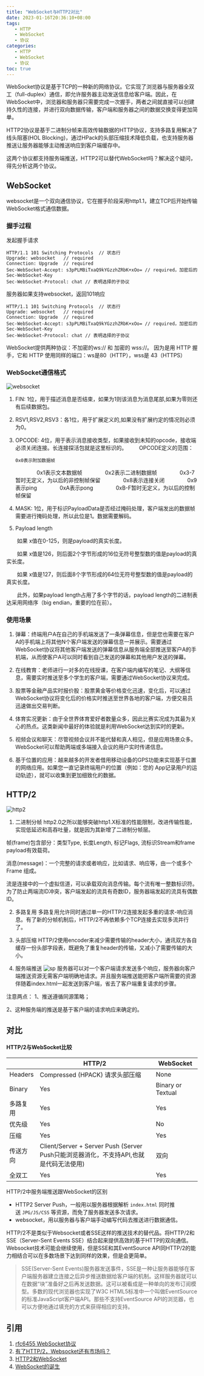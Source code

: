 ```yaml
---
title: "WebSocket与HTTP2对比"
date: 2023-01-16T20:36:10+08:00
tags:
   - HTTP 
   - WebSocket
   - 协议
categories:
   - HTTP 
   - WebSocket
   - 协议
toc: true
---
```


WebSocket协议是基于TCP的一种新的网络协议。它实现了浏览器与服务器全双工（full-duplex）通信，即允许服务器主动发送信息给客户端。因此，在WebSocket中，浏览器和服务器只需要完成一次握手，两者之间就直接可以创建持久性的连接，并进行双向数据传输，客户端和服务器之间的数据交换变得更加简单。

HTTP2协议是基于二进制分帧来高效传输数据的HTTP协议，支持多路复用解决了线头阻塞(HOL Blocking)，通过HPack的头部压缩技术降低负载，也支持服务器推送让服务器能够主动推送响应到客户端缓存中。

这两个协议都支持服务端推送，HTTP2可以替代WebSocket吗？解决这个疑问，得先分析这两个协议。

## WebSocket

websocket是一个双向通信协议，它在握手阶段采用http1.1，建立TCP后开始传输WebSocket格式通信数据。

### 握手过程

发起握手请求

```http
HTTP/1.1 101 Switching Protocols  // 状态行
Upgrade: websocket   // required
Connection: Upgrade  // required
Sec-WebSocket-Accept: s3pPLMBiTxaQ9kYGzzhZRbK+xOo= // required，加密后的 Sec-WebSocket-Key
Sec-WebSocket-Protocol: chat // 表明选择的子协议
```

服务器如果支持websocket，返回101响应

```http
HTTP/1.1 101 Switching Protocols  // 状态行
Upgrade: websocket   // required
Connection: Upgrade  // required
Sec-WebSocket-Accept: s3pPLMBiTxaQ9kYGzzhZRbK+xOo= // required，加密后的 Sec-WebSocket-Key
Sec-WebSocket-Protocol: chat // 表明选择的子协议
```

WebSocket提供两种协议：不加密的ws:// 和 加密的 wss://。
因为是用 HTTP 握手，它和 HTTP 使用同样的端口：ws是80（HTTP），wss是 43（HTTPS）

### WebSocket通信格式

![websocket](./websocket.png)

1. FIN: 1位，用于描述消息是否结束，如果为1则该消息为消息尾部,如果为零则还有后续数据包。

2. RSV1,RSV2,RSV3：各1位，用于扩展定义的,如果没有扩展约定的情况则必须为0。

3. OPCODE: 4位，用于表示消息接收类型，如果接收到未知的opcode，接收端必须关闭连接。长连接探活包就是这里标识的。
   　　OPCODE定义的范围：
   
       0x0表示附加数据帧
   
   　　　　0x1表示文本数据帧
   　　　　0x2表示二进制数据帧
   　　　　0x3-7暂时无定义，为以后的非控制帧保留
   　　　　0x8表示连接关闭
   　　　　0x9表示ping
   　　　　0xA表示pong
   　　　　0xB-F暂时无定义，为以后的控制帧保留

4. MASK: 1位，用于标识PayloadData是否经过掩码处理，客户端发出的数据帧需要进行掩码处理，所以此位是1。数据需要解码。

5. Payload length

　　如果 x值在0-125，则是payload的真实长度。

　　如果 x值是126，则后面2个字节形成的16位无符号整型数的值是payload的真实长度。

　　如果 x值是127，则后面8个字节形成的64位无符号整型数的值是payload的真实长度。

　　此外，如果payload length占用了多个字节的话，payload length的二进制表达采用网络序（big endian，重要的位在前）。

### 使用场景

1. 弹幕：终端用户A在自己的手机端发送了一条弹幕信息，但是您也需要在客户A的手机端上将其他N个客户端发送的弹幕信息一并展示。需要通过WebSocket协议将其他客户端发送的弹幕信息从服务端全部推送至客户A的手机端，从而使客户A可以同时看到自己发送的弹幕和其他用户发送的弹幕。

2. 在线教育：老师进行一对多的在线授课，在客户端内编写的笔记、大纲等信息，需要实时推送至多个学生的客户端，需要通过WebSocket协议来完成。

3. 股票等金融产品实时报价股：股票黄金等价格变化迅速，变化后，可以通过WebSocket协议将变化后的价格实时推送至世界各地的客户端，方便交易员迅速做出交易判断。

4. 体育实况更新：由于全世界体育爱好者数量众多，因此比赛实况成为其最为关心的热点。这类新闻中最好的体验就是利用WebSocket达到实时的更新。

5. 视频会议和聊天：尽管视频会议并不能代替和真人相见，但是应用场景众多。WebSocket可以帮助两端或多端接入会议的用户实时传递信息。

6. 基于位置的应用：越来越多的开发者借用移动设备的GPS功能来实现基于位置的网络应用。如果您一直记录终端用户的位置（例如：您的 App记录用户的运动轨迹），就可以收集到更加细致化的数据。

## HTTP/2

![http2](./http2.png)

1. 二进制分帧
   http2.0之所以能够突破http1.X标准的性能限制，改进传输性能，实现低延迟和高吞吐量，就是因为其新增了二进制分帧层。

帧(frame)包含部分：类型Type, 长度Length, 标记Flags, 流标识Stream和frame payload有效载荷。

消息(message)：一个完整的请求或者响应，比如请求、响应等，由一个或多个 Frame 组成。

流是连接中的一个虚拟信道，可以承载双向消息传输。每个流有唯一整数标识符。为了防止两端流ID冲突，客户端发起的流具有奇数ID，服务器端发起的流具有偶数ID。

2. 多路复用
   多路复用允许同时通过单一的HTTP/2连接发起多重的请求-响应消息。有了新的分帧机制后，HTTP/2不再依赖多个TCP连接去实现多流并行了。

3. 头部压缩
   HTTP/2使用encoder来减少需要传输的header大小，通讯双方各自缓存一份头部字段表，既避免了重复header的传输，又减小了需要传输的大小。

4. 服务端推送
   ![sp](./serverpush.png)
   服务器可以对一个客户端请求发送多个响应，服务器向客户端推送资源无需客户端明确地请求。并且服务端推送能把客户端所需要的资源伴随着index.html一起发送到客户端，省去了客户端重复请求的步骤。

注意两点：
1、推送遵循同源策略；

2、这种服务端的推送是基于客户端的请求响应来确定的。

## 对比

#### HTTP/2与WebSocket比较

|         | HTTP/2                                                            | WebSocket         |
| ------- | ----------------------------------------------------------------- | ----------------- |
| Headers | Compressed (HPACK) 请求头部压缩                                         | None              |
| Binary  | Yes                                                               | Binary or Textual |
| 多路复用    | Yes                                                               | Yes               |
| 优先级     | Yes                                                               | No                |
| 压缩      | Yes                                                               | Yes               |
| 传送方向    | Client/Server + Server Push (Server Push只能浏览器消化，不支持API,也就是代码无法使用) | 双向                |
| 全双工     | Yes                                                               | Yes               |

HTTP/2中服务端推送跟WebSocket的区别

- HTTP2 Server Push，一般用以服务器根据解析 `index.html` 同时推送 `JPG/JS/CSS` 等资源，而免了服务器发送多次请求。
- websocket，用以服务器与客户端手动编写代码去推送进行数据通信。

HTTP/2不是类似于Websocket或者SSE这样的推送技术的替代品。将HTTP/2和SSE（Server-Sent Events SSE）结合起来提供高效的基于HTTP的双向通信。Websocket技术可能会继续使用，但是SSE和其EventSource API同HTTP/2的能力相结合可以在多数场景下达到同样的效果，但是会更简单。

> SSE(Server-Sent Events)服务器发送事件，SSE是一种让服务器能够在客户端服务器建立连接之后异步推送数据给客户端的机制。这样服务器就可以在数据“块”准备好之后再发送数据。这可以被看成是一种单向的发布订阅模型。多数的现代浏览器也实现了W3C HTML5标准中一个叫做EventSource的标准JavaScript客户端API。那些不支持EventSource API的浏览器，也可以方便地通过填充的方式来获得相应的支持。

## 引用

1. [rfc6455 WebSocket协议](https://www.rfc-editor.org/rfc/rfc6455)
2. [有了HTTP/2，Websocket还有市场吗？](https://blog.csdn.net/cnweike/article/details/116056371)
3. [HTTP2和WebSocket](https://www.cnblogs.com/yrxing/p/15799678.html)
4. [WebSocket的诞生](https://www.cnblogs.com/zhangmingda/p/12678630.html)
